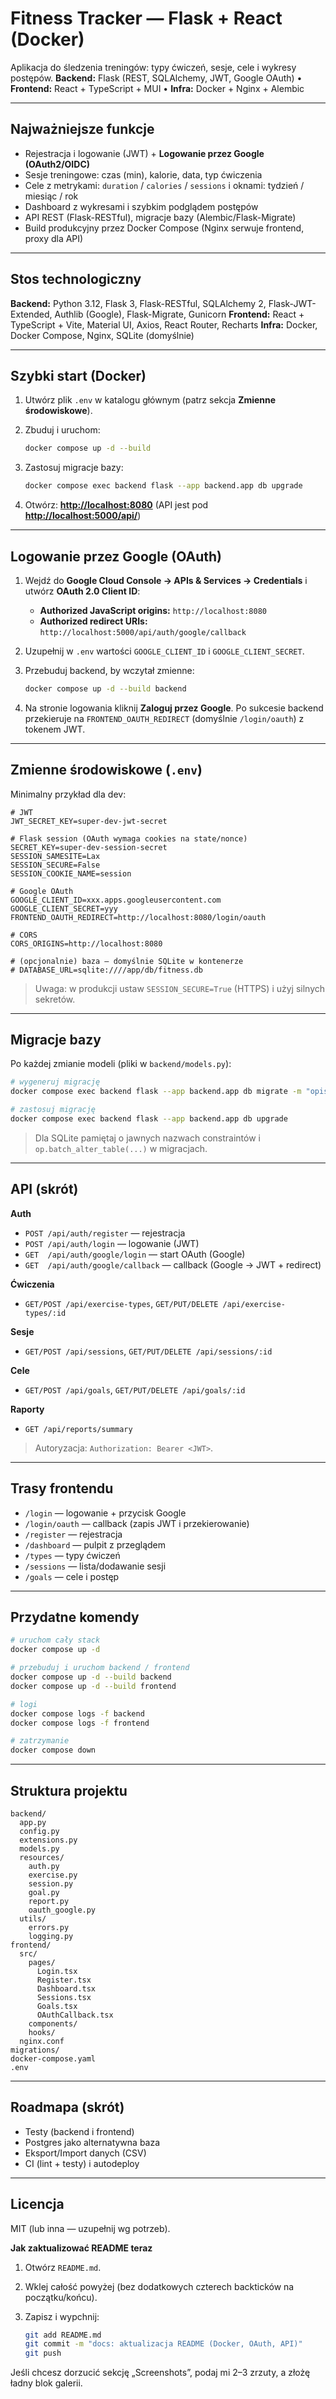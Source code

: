 # Fitness Tracker — Flask + React (Docker)

Aplikacja do śledzenia treningów: typy ćwiczeń, sesje, cele i wykresy postępów.
**Backend:** Flask (REST, SQLAlchemy, JWT, Google OAuth) • **Frontend:** React + TypeScript + MUI • **Infra:** Docker + Nginx + Alembic

---

## Najważniejsze funkcje

* Rejestracja i logowanie (JWT) + **Logowanie przez Google (OAuth2/OIDC)**
* Sesje treningowe: czas (min), kalorie, data, typ ćwiczenia
* Cele z metrykami: `duration` / `calories` / `sessions` i oknami: tydzień / miesiąc / rok
* Dashboard z wykresami i szybkim podglądem postępów
* API REST (Flask-RESTful), migracje bazy (Alembic/Flask-Migrate)
* Build produkcyjny przez Docker Compose (Nginx serwuje frontend, proxy dla API)

---

## Stos technologiczny

**Backend:** Python 3.12, Flask 3, Flask-RESTful, SQLAlchemy 2, Flask-JWT-Extended, Authlib (Google), Flask-Migrate, Gunicorn
**Frontend:** React + TypeScript + Vite, Material UI, Axios, React Router, Recharts
**Infra:** Docker, Docker Compose, Nginx, SQLite (domyślnie)

---

## Szybki start (Docker)

1. Utwórz plik `.env` w katalogu głównym (patrz sekcja **Zmienne środowiskowe**).
2. Zbuduj i uruchom:

   ```bash
   docker compose up -d --build
   ```
3. Zastosuj migracje bazy:

   ```bash
   docker compose exec backend flask --app backend.app db upgrade
   ```
4. Otwórz: **[http://localhost:8080](http://localhost:8080)**
   (API jest pod **[http://localhost:5000/api/](http://localhost:5000/api/)**)

---

## Logowanie przez Google (OAuth)

1. Wejdź do **Google Cloud Console → APIs & Services → Credentials** i utwórz **OAuth 2.0 Client ID**:

   * **Authorized JavaScript origins:** `http://localhost:8080`
   * **Authorized redirect URIs:** `http://localhost:5000/api/auth/google/callback`
2. Uzupełnij w `.env` wartości `GOOGLE_CLIENT_ID` i `GOOGLE_CLIENT_SECRET`.
3. Przebuduj backend, by wczytał zmienne:

   ```bash
   docker compose up -d --build backend
   ```
4. Na stronie logowania kliknij **Zaloguj przez Google**. Po sukcesie backend przekieruje na
   `FRONTEND_OAUTH_REDIRECT` (domyślnie `/login/oauth`) z tokenem JWT.

---

## Zmienne środowiskowe (`.env`)

Minimalny przykład dla dev:

```env
# JWT
JWT_SECRET_KEY=super-dev-jwt-secret

# Flask session (OAuth wymaga cookies na state/nonce)
SECRET_KEY=super-dev-session-secret
SESSION_SAMESITE=Lax
SESSION_SECURE=False
SESSION_COOKIE_NAME=session

# Google OAuth
GOOGLE_CLIENT_ID=xxx.apps.googleusercontent.com
GOOGLE_CLIENT_SECRET=yyy
FRONTEND_OAUTH_REDIRECT=http://localhost:8080/login/oauth

# CORS
CORS_ORIGINS=http://localhost:8080

# (opcjonalnie) baza – domyślnie SQLite w kontenerze
# DATABASE_URL=sqlite:////app/db/fitness.db
```

> Uwaga: w produkcji ustaw `SESSION_SECURE=True` (HTTPS) i użyj silnych sekretów.

---

## Migracje bazy

Po każdej zmianie modeli (pliki w `backend/models.py`):

```bash
# wygeneruj migrację
docker compose exec backend flask --app backend.app db migrate -m "opis zmiany"

# zastosuj migrację
docker compose exec backend flask --app backend.app db upgrade
```

> Dla SQLite pamiętaj o jawnych nazwach constraintów i `op.batch_alter_table(...)` w migracjach.

---

## API (skrót)

**Auth**

* `POST /api/auth/register` — rejestracja
* `POST /api/auth/login` — logowanie (JWT)
* `GET  /api/auth/google/login` — start OAuth (Google)
* `GET  /api/auth/google/callback` — callback (Google → JWT + redirect)

**Ćwiczenia**

* `GET/POST /api/exercise-types`, `GET/PUT/DELETE /api/exercise-types/:id`

**Sesje**

* `GET/POST /api/sessions`, `GET/PUT/DELETE /api/sessions/:id`

**Cele**

* `GET/POST /api/goals`, `GET/PUT/DELETE /api/goals/:id`

**Raporty**

* `GET /api/reports/summary`

> Autoryzacja: `Authorization: Bearer <JWT>`.

---

## Trasy frontendu

* `/login` — logowanie + przycisk Google
* `/login/oauth` — callback (zapis JWT i przekierowanie)
* `/register` — rejestracja
* `/dashboard` — pulpit z przeglądem
* `/types` — typy ćwiczeń
* `/sessions` — lista/dodawanie sesji
* `/goals` — cele i postęp

---

## Przydatne komendy

```bash
# uruchom cały stack
docker compose up -d

# przebuduj i uruchom backend / frontend
docker compose up -d --build backend
docker compose up -d --build frontend

# logi
docker compose logs -f backend
docker compose logs -f frontend

# zatrzymanie
docker compose down
```

---

## Struktura projektu

```
backend/
  app.py
  config.py
  extensions.py
  models.py
  resources/
    auth.py
    exercise.py
    session.py
    goal.py
    report.py
    oauth_google.py
  utils/
    errors.py
    logging.py
frontend/
  src/
    pages/
      Login.tsx
      Register.tsx
      Dashboard.tsx
      Sessions.tsx
      Goals.tsx
      OAuthCallback.tsx
    components/
    hooks/
  nginx.conf
migrations/
docker-compose.yaml
.env
```

---

## Roadmapa (skrót)

* Testy (backend i frontend)
* Postgres jako alternatywna baza
* Eksport/Import danych (CSV)
* CI (lint + testy) i autodeploy

---

## Licencja

MIT (lub inna — uzupełnij wg potrzeb).

**Jak zaktualizować README teraz**

1. Otwórz `README.md`.
2. Wklej całość powyżej (bez dodatkowych czterech backticków na początku/końcu).
3. Zapisz i wypchnij:

   ```bash
   git add README.md
   git commit -m "docs: aktualizacja README (Docker, OAuth, API)"
   git push
   ```

Jeśli chcesz dorzucić sekcję „Screenshots”, podaj mi 2–3 zrzuty, a złożę ładny blok galerii.
